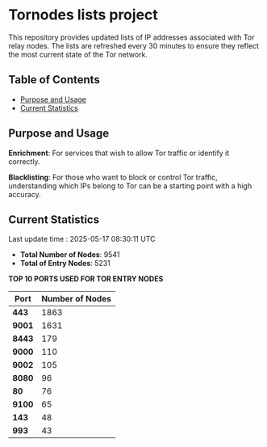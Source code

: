 # Tornodes lists project

This repository provides updated lists of IP addresses associated with Tor relay nodes. The lists are refreshed every 30 minutes to ensure they reflect the most current state of the Tor network.

## Table of Contents

- [Purpose and Usage](#purpose-and-usage)
- [Current Statistics](#current-statistics)


## Purpose and Usage

**Enrichment**: For services that wish to allow Tor traffic or identify it correctly.

**Blacklisting**: For those who want to block or control Tor traffic, understanding which IPs belong to Tor can be a starting point with a high accuracy.

## Current Statistics

Last update time : 2025-05-17 08:30:11 UTC

- **Total Number of Nodes**: 9541
- **Total of Entry Nodes**: 5231

**TOP 10 PORTS USED FOR TOR ENTRY NODES**

| **Port** | **Number of Nodes** |
|------|-----------------|
| **443**   | 1863  |
| **9001**   | 1631  |
| **8443**   | 179  |
| **9000**   | 110  |
| **9002**   | 105  |
| **8080**   | 96  |
| **80**   | 76  |
| **9100**   | 65  |
| **143**   | 48  |
| **993**   | 43  |

